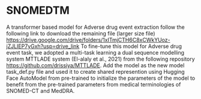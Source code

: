 # SNOMEDTM
A transformer based model for Adverse drug event extraction
follow the following link to download the remaining file (larger size file) https://drive.google.com/drive/folders/1xITmjCTH6C8xCWkYUoz-jZJLIEP7yGxh?usp=drive_link
To fine-tune this model for Adverse drug event task, we adopted a multi-task learning a dual sequence modelling system MTTLADE system (El-alaly et al., 2021) from the following repository https://github.com/drissiya/MTTLADE. Add the model as the new model task_def.py file and used it to create shared represention using Hugging Face AutoModel from pre-trained to initialize the parameters of the model to benefit from the pre-trained parameters from medical terminologies of SNOMED-CT and MedDRA.
